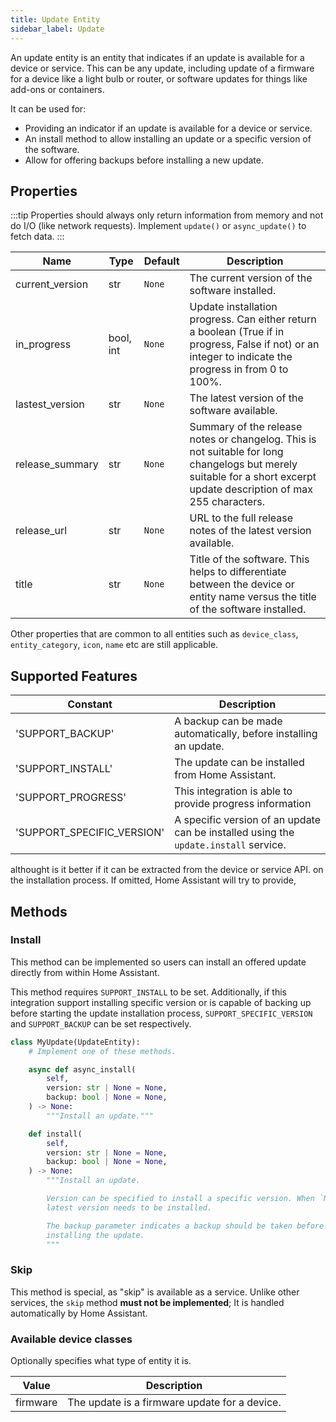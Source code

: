 ```yaml
---
title: Update Entity
sidebar_label: Update
---
```


An update entity is an entity that indicates if an update is available for a
device or service. This can be any update, including update of a firmware
for a device like a light bulb or router, or software updates for things like
add-ons or containers.

It can be used for:

- Providing an indicator if an update is available for a device or service.
- An install method to allow installing an update or a specific version
  of the software.
- Allow for offering backups before installing a new update.

## Properties

:::tip
Properties should always only return information from memory and not do I/O (like network requests). Implement `update()` or `async_update()` to fetch data.
:::

| Name | Type | Default | Description
| ---- | ---- | ------- | -----------
| current_version | str | `None` | The current version of the software installed.
| in_progress | bool, int | `None` | Update installation progress. Can either return a boolean (True if in progress, False if not) or an integer to indicate the progress in from 0 to 100%.
| lastest_version | str | `None` | The latest version of the software available.
| release_summary | str | `None` | Summary of the release notes or changelog. This is not suitable for long changelogs but merely suitable for a short excerpt update description of max 255 characters.
| release_url | str | `None` | URL to the full release notes of the latest version available.
| title | str | `None` | Title of the software. This helps to differentiate between the device or entity name versus the title of the software installed.

Other properties that are common to all entities such as `device_class`, `entity_category`, `icon`, `name` etc are still applicable.

## Supported Features

| Constant | Description |
|----------|--------------------------------------|
| 'SUPPORT_BACKUP' | A backup can be made automatically, before installing an update.
| 'SUPPORT_INSTALL' | The update can be installed from Home Assistant.
| 'SUPPORT_PROGRESS' | This integration is able to provide progress information
| 'SUPPORT_SPECIFIC_VERSION' | A specific version of an update can be installed using the `update.install` service.
althought is it better if it can be extracted from the device or service API.
on the installation process. If omitted, Home Assistant will try to provide,

## Methods

### Install

This method can be implemented so users can install an offered update directly
from within Home Assistant.

This method requires `SUPPORT_INSTALL` to be set. Additionally, if this
integration support installing specific version or is capable of backing up
before starting the update installation process, `SUPPORT_SPECIFIC_VERSION` and
`SUPPORT_BACKUP` can be set respectively.

```python
class MyUpdate(UpdateEntity):
    # Implement one of these methods.

    async def async_install(
        self,
        version: str | None = None,
        backup: bool | None = None,
    ) -> None:
        """Install an update."""

    def install(
        self,
        version: str | None = None,
        backup: bool | None = None,
    ) -> None:
        """Install an update.

        Version can be specified to install a specific version. When `None`, the
        latest version needs to be installed.

        The backup parameter indicates a backup should be taken before
        installing the update.
        """
```

### Skip

This method is special, as "skip" is available as a service. Unlike other
services, the `skip` method **must not be implemented**; It is handled automatically by Home Assistant.

### Available device classes

Optionally specifies what type of entity it is.

| Value | Description
| ----- | -----------
| firmware | The update is a firmware update for a device.
